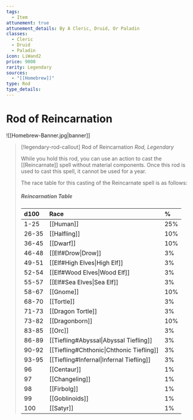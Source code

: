 ```yaml
---
tags:
  - Item
attunement: true
attunement_details: By A Cleric, Druid, Or Paladin
classes:
  - Cleric
  - Druid
  - Paladin
icon: LiWand2
price: 9000
rarity: Legendary
sources:
  - "[[Homebrew]]"
type: Rod
type_details: 
---
```


# Rod of Reincarnation

![[Homebrew-Banner.jpg|banner]]
>[!legendary-rod-callout] Rod of Reincarnation
>*Rod, Legendary*
>
>While you hold this rod, you can use an action to cast the [[Reincarnate]] spell without material components. Once this rod is used to cast this spell, it cannot be used for a year.
>
>The race table for this casting of the Reincarnate spell is as follows:
>##### Reincarnation Table
>
>| d100  | Race                                     | %   |
>|:----- |:---------------------------------------- |:--- |
>| 1-25  | [[Human]]                                | 25% |
>| 26-35 | [[Halfling]]                             | 10% |
>| 36-45 | [[Dwarf]]                                | 10% |
>| 46-48 | [[Elf#Drow\|Drow]]                       | 3%  |
>| 49-51 | [[Elf#High Elves\|High Elf]]             | 3%  |
>| 52-54 | [[Elf#Wood Elves\|Wood Elf]]             | 3%  |
>| 55-57 | [[Elf#Sea Elves\|Sea Elf]]               | 3%  |
>| 58-67 | [[Gnome]]                                | 10% |
>| 68-70 | [[Tortle]]                               | 3%  |
>| 71-73 | [[Dragon Tortle]]                        | 3%  |
>| 73-82 | [[Dragonborn]]                           | 10% |
>| 83-85 | [[Orc]]                                  | 3%  |
>| 86-89 | [[Tiefling#Abyssal\|Abyssal Tiefling]]   | 3%  |
>| 90-92 | [[Tiefling#Chthonic\|Chthonic Tiefling]] | 3%  |
>| 93-95 | [[Tiefling#Infernal\|Infernal Tiefling]] | 3%  |
>| 96    | [[Centaur]]                              | 1%  |
>| 97    | [[Changeling]]                           | 1%  |
>| 98    | [[Firbolg]]                              | 1%  |
>| 99    | [[Goblinoids]]                               | 1%  |
>| 100   | [[Satyr]]                                | 1%  |
